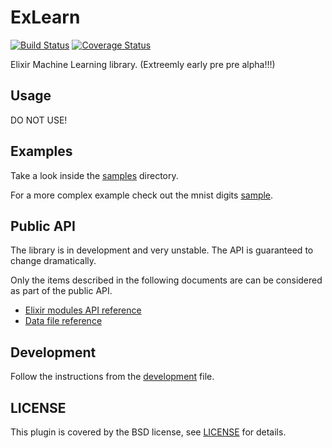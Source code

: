 # ExLearn

[![Build Status](https://travis-ci.org/sdwolf/exlearn.svg?branch=master)](https://travis-ci.org/sdwolf/exlearn)
[![Coverage Status](https://coveralls.io/repos/github/sdwolf/exlearn/badge.svg?branch=master)](https://coveralls.io/github/sdwolf/exlearn?branch=master)

Elixir Machine Learning library. (Extreemly early pre pre alpha!!!)

## Usage

DO NOT USE!

## Examples

Take a look inside the [samples](./samples) directory.

For a more complex example check out the mnist digits
[sample](samples/mnist-digits/digits-feedforward.exs).

## Public API

The library is in development and very unstable. The API is guaranteed to change 
dramatically.

Only the items described in the following documents are can be considered as
part of the public API.

* [Elixir modules API reference](./docs/elixir_modules.md)
* [Data file reference](./docs/data_file.md)

## Development

Follow the instructions from the [development](./docs/development.md) file.

## LICENSE

This plugin is covered by the BSD license, see [LICENSE](LICENSE) for details.
